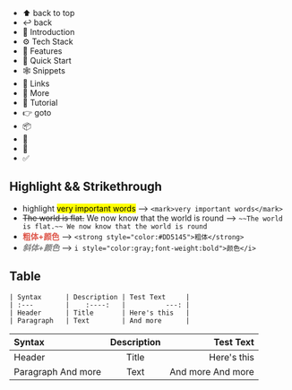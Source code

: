 - ⬆ back to top
- ↩ back
- 🤖 Introduction
- ⚙️ Tech Stack
- 🔋 Features
- 🤸 Quick Start
- 🕸️ Snippets
- 🔗 Links
- 🚀 More
- 🚨 Tutorial
- 👉 goto
- 📦
- 📂
- 📄
- ✅

## Highlight && Strikethrough

- highlight <mark>very important words</mark>  --> `<mark>very important words</mark>`
- ~~The world is flat.~~ We now know that the world is round  --> `~~The world is flat.~~ We now know that the world is round`
- <strong style="color:#DD5145">粗体+颜色</strong>  --> `<strong style="color:#DD5145">粗体</strong>`
- <i style="color:gray;font-weight:bold">斜体+颜色</i>  --> `i style="color:gray;font-weight:bold">颜色</i>`

## Table

```
| Syntax      | Description | Test Text     |
| :---        |    :----:   |          ---: |
| Header      | Title       | Here's this   |
| Paragraph   | Text        | And more      |
```

| Syntax      | Description | Test Text     |
| :---        |    :----:   |          ---: |
| Header      | Title       | Here's this   |
| Paragraph And more   | Text        | And more  And more    |

